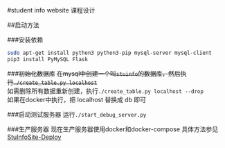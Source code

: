 #student info website
课程设计

##启动方法

###安装依赖

```bash
sudo apt-get install python3 python3-pip mysql-server mysql-client
pip3 install PyMySQL Flask
```

###~~初始化数据库~~
~~在mysql中创建一个叫`stuinfo`的数据库，然后执行`./create_table.py localhost`~~  
如需删除所有数据重新创建，执行`./create_table.py localhost --drop`  
如果在docker中执行，把 localhost 替换成 db 即可

###启动测试服务器
运行`./start_debug_server.py`

###生产服务器
现在生产服务器使用docker和docker-compose
具体方法参见[StuInfoSite-Deploy](https://github.com/starsharp06sharp/StuInfoSite-Deploy)